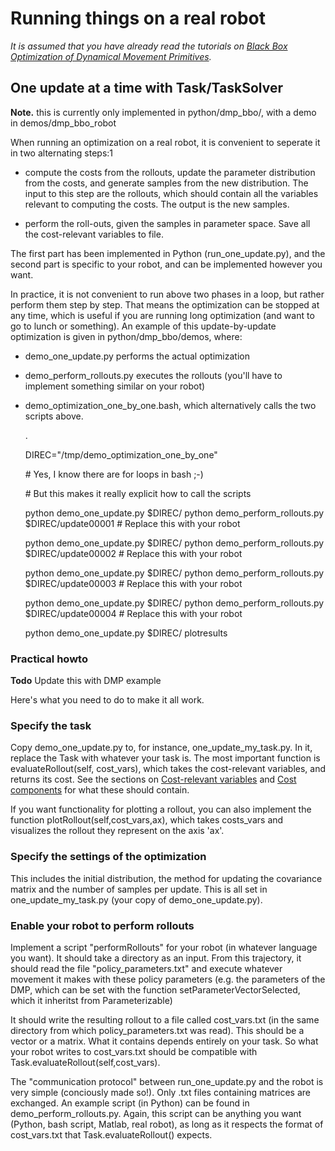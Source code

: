 Running things on a real robot
===============

*It is assumed that you have already read the tutorials on <a href="dmp_bbo.md">Black Box Optimization of Dynamical Movement Primitives</a>.* 


<a name="sec_bbo_one_update"></a>
## One update at a time with Task/TaskSolver

**Note.** this is currently only implemented in python/dmp_bbo/, with a demo in demos/dmp_bbo_robot

When running an optimization on a real robot, it is convenient to seperate it in two alternating steps:1

* compute the costs from the rollouts, update the parameter distribution from the costs, and generate samples from the new distribution. The input to this step are the rollouts, which should contain all the variables relevant to computing the costs. The output is the new samples. 

* perform the roll-outs, given the samples in parameter space. Save all the cost-relevant variables to file.


The first part has been implemented in Python (run_one_update.py), and the second part is specific to your robot, and can be implemented however you want.

In practice, it is not convenient to run above two phases in a loop, but rather perform them step by step. That means the optimization can be stopped at any time, which is useful if you are running long optimization (and want to go to lunch or something). An example of this update-by-update optimization is given in python/dmp_bbo/demos, where:

* demo_one_update.py performs the actual optimization

* demo_perform_rollouts.py executes the rollouts (you'll have to implement something similar on your robot)

* demo_optimization_one_by_one.bash, which alternatively calls the two scripts above.


   .
    
    DIREC="/tmp/demo_optimization_one_by_one"
    
    \# Yes, I know there are for loops in bash ;-)
    
    \# But this makes it really explicit how to call the scripts
    
    python demo_one_update.py $DIREC/
    python demo_perform_rollouts.py $DIREC/update00001 # Replace this with your robot
    
    python demo_one_update.py $DIREC/
    python demo_perform_rollouts.py $DIREC/update00002 # Replace this with your robot
    
    python demo_one_update.py $DIREC/
    python demo_perform_rollouts.py $DIREC/update00003 # Replace this with your robot
    
    python demo_one_update.py $DIREC/
    python demo_perform_rollouts.py $DIREC/update00004 # Replace this with your robot
    
    python demo_one_update.py $DIREC/ plotresults

<a name="sec_practical_howto"></a>
### Practical howto

**Todo** Update this with DMP example

Here's what you need to do to make it all work.
<a name="sec_specify_task"></a>
### Specify the task

Copy demo_one_update.py to, for instance, one_update_my_task.py. In it, replace the Task with whatever your task is. The most important function is evaluateRollout(self, cost_vars), which takes the cost-relevant variables, and returns its cost. See the sections on <a href="page_dmp_bbo.html#sec_cost_vars">Cost-relevant variables</a> and <a href="page_dmp_bbo.html#sec_cost_components">Cost components</a> for what these should contain.

If you want functionality for plotting a rollout, you can also implement the function plotRollout(self,cost_vars,ax), which takes costs_vars and visualizes the rollout they represent on the axis 'ax'.
<a name="sec_specify_settings"></a>
### Specify the settings of the optimization

This includes the initial distribution, the method for updating the covariance matrix and the number of samples per update. This is all set in one_update_my_task.py (your copy of demo_one_update.py).
<a name="sec_specify_robot"></a>
### Enable your robot to perform rollouts

Implement a script "performRollouts" for your robot (in whatever language you want). It should take a directory as an input. From this trajectory, it should read the file "policy_parameters.txt" and execute whatever movement it makes with these policy parameters (e.g. the parameters of the DMP, which can be set with the function setParameterVectorSelected, which it inheritst from Parameterizable)

It should write the resulting rollout to a file called cost_vars.txt (in the same directory from which policy_parameters.txt was read). This should be a vector or a matrix. What it contains depends entirely on your task. So what your robot writes to cost_vars.txt should be compatible with Task.evaluateRollout(self,cost_vars).

The "communication protocol" between run_one_update.py and the robot is very simple (conciously made so!). Only .txt files containing matrices are exchanged. An example script (in Python) can be found in demo_perform_rollouts.py. Again, this script can be anything you want (Python, bash script, Matlab, real robot), as long as it respects the format of cost_vars.txt that Task.evaluateRollout() expects. 

